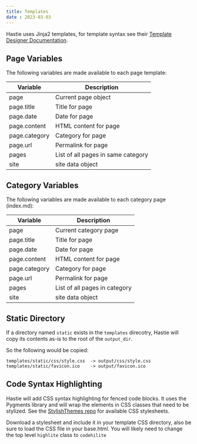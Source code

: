 ```yaml
---
title: Templates
date : 2023-03-03
---
```


Hastie uses Jinja2 templates, for template syntax see their [Template Designer
Documentation](https://jinja.palletsprojects.com/en/3.1.x/templates/).


## Page Variables

The following variables are made available to each page template:

Variable      | Description
------------- | ----------------------
page          | Current page object
page.title    | Title for page
page.date     | Date for page
page.content  | HTML content for page
page.category | Category for page
page.url      | Permalink for page
pages         | List of all pages in same category
site          | site data object


## Category Variables

The following variables are made available to each category page (index.md):

Variable      | Description
------------- | ----------------------
page          | Current category page
page.title    | Title for page
page.date     | Date for page
page.content  | HTML content for page
page.category | Category for page
page.url      | Permalink for page
pages         | List of all pages in category
site          | site data object



## Static  Directory

If a directory named `static` exists in the `templates` direcotry, Hastie will
copy its contents as-is to the root of the `output_dir`.

So the following would be copied:

```
templates/static/css/style.css  -> output/css/style.css
templates/static/favicon.ico    -> output/favicon.ico
```


## Code Syntax Highlighting

Hastie will add CSS syntax highlighting for fenced code blocks. It uses the
Pygments library and will wrap the elements in CSS classes that need to be
stylized. See the [StylishThemes repo](https://github.com/StylishThemes/Syntax-Themes/tree/master/pygments)
for available CSS stylesheets.

Download a stylesheet and include it in your template CSS directory, also be
sure to load the CSS file in your base.html. You will likely need to change
the top level `highlite` class to `codehilite`
